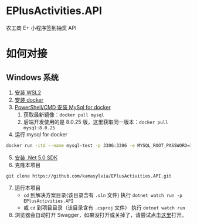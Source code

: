 # EPlusActivities.API

农工商 E+ 小程序签到抽奖 API

# 如何对接

## Windows 系统

1. [安装 WSL2](https://docs.microsoft.com/zh-cn/windows/wsl/install-win10)
2. [安装 docker](https://www.docker.com/)
3. [PowerShell/CMD 安装 MySql for docker](https://hub.docker.com/_/mysql/)
   1. 获取最新镜像：`docker pull mysql`
   2. 后端开发使用的是 8.0.25 版，这里获取同一版本：`docker pull mysql:8.0.25`
4. 运行 mysql for docker

```sh
docker run -itd --name mysql-test -p 3306:3306 -e MYSQL_ROOT_PASSWORD=123456 mysql
```

5. [安装 .Net 5.0 SDK](https://dotnet.microsoft.com/download)
6. 克隆本项目

```
git clone https://github.com/kamasylvia/EPlusActivities.API.git
```

7. 运行本项目
   - `cd` 到解决方案目录(该目录含有 `.sln` 文件) 执行 `dotnet watch run -p EPlusActivities.API`
   - 或 `cd` 到项目目录（该目录含有 `.csproj` 文件） 执行 `dotnet watch run`
8. 浏览器会自动打开 Swagger，如果没打开或关掉了，请尝试点击[这里](https://localhost:52538/swagger/index.html)打开。
